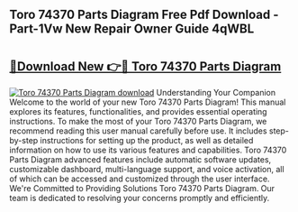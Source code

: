 ## Toro 74370 Parts Diagram Free Pdf Download - Part-1Vw New Repair Owner Guide 4qWBL

# <h2><a href="http://dfkqrnn.blite.top/?on=Toro+74370+Parts+Diagram">🔗Download New 👉🔴 Toro 74370 Parts Diagram</a></h2>

[![Toro 74370 Parts Diagram download](https://i.imgur.com/lujVjoI.png)](http://dfkqrnn.blite.top/?on=Toro+74370+Parts+Diagram)
Understanding Your Companion Welcome to the world of your new Toro 74370 Parts Diagram! This manual explores its features, functionalities, and provides essential operating instructions. To make the most of your Toro 74370 Parts Diagram, we recommend reading this user manual carefully before use. It includes step-by-step instructions for setting up the product, as well as detailed information on how to use its various features and capabilities. Toro 74370 Parts Diagram advanced features include automatic software updates, customizable dashboard, multi-language support, and voice activation, all of which can be accessed and customized through the user interface. We're Committed to Providing Solutions Toro 74370 Parts Diagram. Our team is dedicated to resolving your concerns promptly and efficiently.
